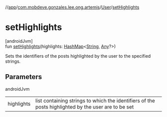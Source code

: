 //[app](../../../index.md)/[com.mobdeve.gonzales.lee.ong.artemis](../index.md)/[User](index.md)/[setHighlights](set-highlights.md)

# setHighlights

[androidJvm]\
fun [setHighlights](set-highlights.md)(highlights: [HashMap](https://kotlinlang.org/api/latest/jvm/stdlib/kotlin.collections/-hash-map/index.html)<[String](https://kotlinlang.org/api/latest/jvm/stdlib/kotlin/-string/index.html), [Any](https://kotlinlang.org/api/latest/jvm/stdlib/kotlin/-any/index.html)?>)

Sets the identifiers of the posts highlighted by the user to the specified strings.

## Parameters

androidJvm

| | |
|---|---|
| highlights | list containing strings to which the identifiers of the posts highlighted by the user are to be set |
